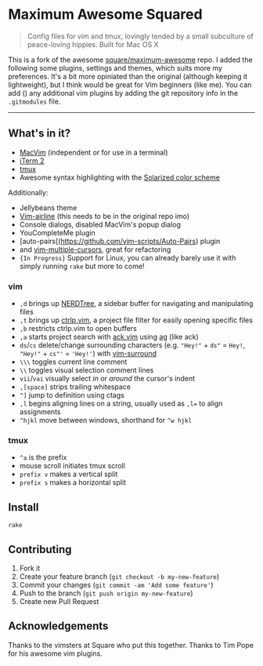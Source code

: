 # Maximum Awesome Squared

> Config files for vim and tmux, lovingly tended by a small subculture of
> peace-loving hippies. Built for Mac OS X

This is a fork of the awesome [square/maximum-awesome](https://github.com/square/maximum-awesome) repo. I added the following some plugins, settings and themes, which suits more my preferences. It's a bit more opiniated than the original (although keeping it lightweight), but I think would be great for Vim beginners (like me).
You can add () any additional vim plugins by adding the git repository info in the ```.gitmodules``` file.

----

## What's in it?

* [MacVim](https://code.google.com/p/macvim/) (independent or for use in a terminal)
* [iTerm 2](http://www.iterm2.com/)
* [tmux](http://tmux.sourceforge.net/)
* Awesome syntax highlighting with the [Solarized color scheme](http://ethanschoonover.com/solarized)

Additionally:
* Jellybeans theme
* [Vim-airline](https://github.com/bling/vim-airline) (this needs to be in the original repo imo)
* Console dialogs, disabled MacVim's popup dialog
* YouCompleteMe plugin
* [auto-pairs[(https://github.com/vim-scripts/Auto-Pairs) plugin
* and [vim-multiple-cursors](https://github.com/terryma/vim-multiple-cursors), great for refactoring
* ```{In Progress}``` Support for Linux, you can already barely use it with simply running ```rake``` but more to come!

### vim

* `,d` brings up [NERDTree](https://github.com/scrooloose/nerdtree), a sidebar buffer for navigating and manipulating files
* `,t` brings up [ctrlp.vim](https://github.com/kien/ctrlp.vim), a project file filter for easily opening specific files
* `,b` restricts ctrlp.vim to open buffers
* `,a` starts project search with [ack.vim](https://github.com/mileszs/ack.vim) using [ag](https://github.com/ggreer/the_silver_searcher) (like ack)
* `ds`/`cs` delete/change surrounding characters (e.g. `"Hey!"` + `ds"` = `Hey!`, `"Hey!"` + `cs"'` = `'Hey!'`) with [vim-surround](https://github.com/tpope/vim-surround)
* `\\\` toggles current line comment
* `\\` toggles visual selection comment lines
* `vii`/`vai` visually select *in* or *around* the cursor's indent
* `,[space]` strips trailing whitespace
* `^]` jump to definition using ctags
* `,l` begins aligning lines on a string, usually used as `,l=` to align assignments
* `^hjkl` move between windows, shorthand for `^w hjkl`

### tmux

* `^a` is the prefix
* mouse scroll initiates tmux scroll
* `prefix v` makes a vertical split
* `prefix s` makes a horizontal split

## Install

    rake

## Contributing

1. Fork it
2. Create your feature branch (`git checkout -b my-new-feature`)
3. Commit your changes (`git commit -am 'Add some feature'`)
4. Push to the branch (`git push origin my-new-feature`)
5. Create new Pull Request

## Acknowledgements

Thanks to the vimsters at Square who put this together. Thanks to Tim Pope for
his awesome vim plugins.
